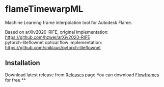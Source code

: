 # flameTimewarpML
Machine Learning frame interpolation tool for Autodesk Flame.  

Based on arXiv2020-RIFE, original implementation: https://github.com/hzwer/arXiv2020-RIFE
<br />
pytorch-liteflownet optical flow implementation: https://github.com/sniklaus/pytorch-liteflownet

## Installation

Download latest release from [Releases](https://github.com/talosh/flameTimewarpML/releases) page
You can download [Flowframes](https://nmkd.itch.io/flowframes) for free.**
